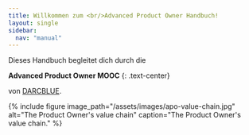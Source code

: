 ```yaml
---
title: Willkommen zum <br/>Advanced Product Owner Handbuch!
layout: single
sidebar:
  nav: "manual"
---
```


Dieses Handbuch begleitet dich durch die

**Advanced Product Owner MOOC**
{: .text-center}

von [DARCBLUE][1].

{% include figure image_path="/assets/images/apo-value-chain.jpg" alt="The Product Owner's value chain" caption="The Product Owner's value chain." %}

[1]:	https://www.darcblue.com/ "DARCBLUE AG"
